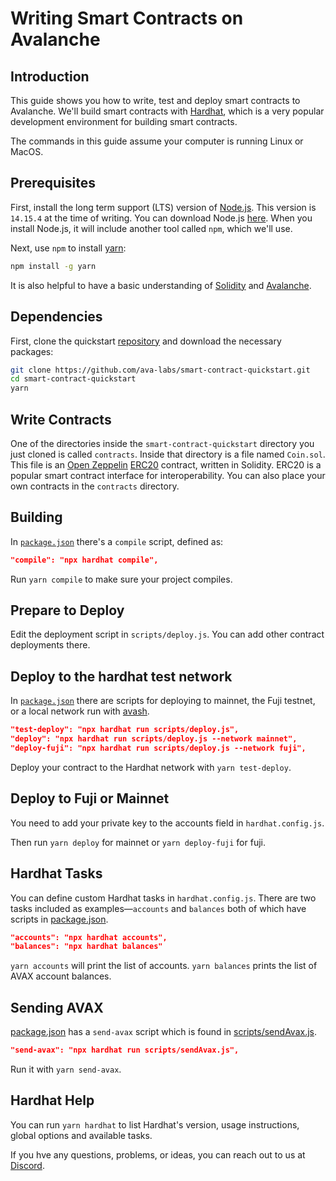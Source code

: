 # Writing Smart Contracts on Avalanche

## Introduction

This guide shows you how to write, test and deploy smart contracts to Avalanche. We'll build smart contracts with [Hardhat](https://hardhat.org), which is a very popular development environment for building smart contracts.

The commands in this guide assume your computer is running Linux or MacOS.

## Prerequisites

First, install the long term support (LTS) version of [Node.js](https://nodejs.org/en). This version is `14.15.4` at the time of writing. You can download Node.js [here](https://nodejs.org/en/download/). When you install Node.js, it will include another tool called `npm`, which we'll use.

Next, use `npm` to install [yarn](https://yarnpkg.com):

```zsh
npm install -g yarn
```

It is also helpful to have a basic understanding of [Solidity](https://docs.soliditylang.org) and [Avalanche](../../../README.md).

## Dependencies

First, clone the quickstart [repository](https://github.com/ava-labs/avalanche-smart-contract-quickstart) and download the necessary packages:

```zsh
git clone https://github.com/ava-labs/smart-contract-quickstart.git
cd smart-contract-quickstart
yarn
```

## Write Contracts

One of the directories inside the `smart-contract-quickstart` directory you just cloned is called `contracts`. Inside that directory is a file named `Coin.sol`. This file is an [Open Zeppelin](https://openzeppelin.com) [ERC20](https://eips.ethereum.org/EIPS/eip-20) contract, written in Solidity. ERC20 is a popular smart contract interface for interoperability. You can also place your own contracts in the `contracts` directory.

## Building

In [`package.json`](https://github.com/ava-labs/avalanche-smart-contract-quickstart/blob/master/package.json) there's a `compile` script, defined as:

```json
"compile": "npx hardhat compile",
```

Run `yarn compile` to make sure your project compiles.

## Prepare to Deploy

Edit the deployment script in `scripts/deploy.js`. You can add other contract deployments there.

## Deploy to the hardhat test network

In [`package.json`](https://github.com/ava-labs/avalanche-smart-contract-quickstart/blob/master/package.json) there are scripts for deploying to mainnet, the Fuji testnet, or a local network run with [avash](https://github.com/ava-labs/avash).

```json
"test-deploy": "npx hardhat run scripts/deploy.js",
"deploy": "npx hardhat run scripts/deploy.js --network mainnet",
"deploy-fuji": "npx hardhat run scripts/deploy.js --network fuji",
```

Deploy your contract to the Hardhat network with `yarn test-deploy`.

## Deploy to Fuji or Mainnet

You need to add your private key to the accounts field in `hardhat.config.js`.

Then run `yarn deploy` for mainnet or `yarn deploy-fuji` for fuji.

## Hardhat Tasks

You can define custom Hardhat tasks in `hardhat.config.js`. There are two tasks included as examples&mdash;`accounts` and `balances` both of which have scripts in [package.json](https://github.com/ava-labs/avalanche-smart-contract-quickstart/blob/master/package.json).

```json
"accounts": "npx hardhat accounts",
"balances": "npx hardhat balances"
```

`yarn accounts` will print the list of accounts. `yarn balances` prints the list of AVAX account balances.

## Sending AVAX

[package.json](https://github.com/ava-labs/avalanche-smart-contract-quickstart/blob/master/package.json) has a `send-avax` script which is found in [scripts/sendAvax.js](https://github.com/ava-labs/avalanche-smart-contract-quickstart/blob/master/scripts/sendAvax.js).

```json
"send-avax": "npx hardhat run scripts/sendAvax.js",
```

Run it with `yarn send-avax`.

## Hardhat Help

You can run `yarn hardhat` to list Hardhat's version, usage instructions, global options and available tasks.

If you hve any questions, problems, or ideas, you can reach out to us at [Discord](https://chat.avalabs.org/).

